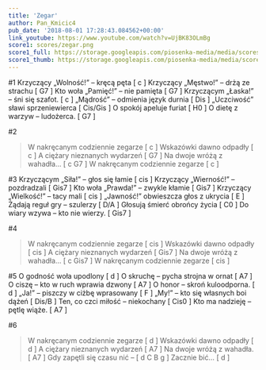 ```yaml
---
title: 'Zegar'
author: Pan_Kmicic4
pub_date: '2018-08-01 17:28:43.084562+00:00'
link_youtube: https://www.youtube.com/watch?v=UjBK83OLmBg
score1: scores/zegar.png
score1_full: https://storage.googleapis.com/piosenka-media/media/scores/zegar.png
score1_thumb: https://storage.googleapis.com/piosenka-media/media/scores/zegar.png.180x0_q85_upscale.png
---
```


#1
Krzyczący „Wolność!” – kręcą pęta [ c ]
Krzyczący „Męstwo!” – drżą ze strachu [ G7 ]
Kto woła „Pamięć!” – nie pamięta [ G7 ]
Krzyczącym „Łaska!” – śni się szafot. [ c ]
„Mądrość” – odmienia język durnia [ Dis ]
„Uczciwość” sławi sprzeniewierca [ Cis/Gis ]
O spokój apeluje furiat [ H0 ]
O dietę z warzyw – ludożerca. [ G7 ]

#2
>W nakręcanym codziennie zegarze [ c ]
>Wskazówki dawno odpadły [ c ]
>A ciężary nieznanych wydarzeń [ G7 ]
>Na dwoje wróżą z wahadła… [ c G7 ]
>W nakręcanym codziennie zegarze [ c ]

#3
Krzyczącym „Siła!” – głos się łamie [ cis ]
Krzyczący „Wierność!” – pozdradzali [ Gis7 ]
Kto woła „Prawda!” – zwykle kłamie [ Gis7 ]
Krzyczący „Wielkość!” – tacy mali [ cis ]
„Jawność!” obwieszcza głos z ukrycia [ E ]
Żądają reguł gry – szulerzy [ D/A ]
Głosują śmierć obrońcy życia [ C0 ]
Do wiary wzywa – kto nie wierzy. [ Gis7 ]

#4
>W nakręcanym codziennie zegarze [ cis ]
>Wskazówki dawno odpadły [ cis ]
>A ciężary nieznanych wydarzeń [ Gis7 ]
>Na dwoje wróżą z wahadła… [ c Gis7 ]
>W nakręcanym codziennie zegarze [ cis ]

#5
O godność woła upodlony [ d ]
O skruchę – pycha strojna w ornat [ A7 ]
O ciszę – kto w ruch wprawia dzwony [ A7 ]
O honor – skroń kuloodporna. [ d ]
„Ja!” – piszczy w ciżbę wprasowany [ F ]
„My!” – kto się własnych boi dążeń [ Dis/B ]
Ten, co czci miłość – niekochany [ Cis0 ]
Kto ma nadzieję – pętlę wiąże. [ A7 ]

#6
>W nakręcanym codziennie zegarze [ d ]
>Wskazówki dawno odpadły [ d ]
>A ciężary nieznanych wydarzeń [ A7 ]
>Na dwoje wróżą z wahadła. [ A7 ]
>Gdy zapętli się czasu nić – [ d C B g ]
>Zacznie bić… [ d ]